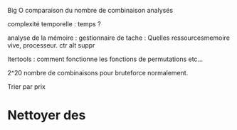Big O comparaison du nombre de combinaison analysés

complexité temporelle : temps ?

analyse de la mémoire : gestionnaire de tache : Quelles ressourcesmemoire vive, processeur. ctr alt suppr


Itertools : comment fonctionne les fonctions de permutations etc...


2^20 nombre de combinaisons pour bruteforce normalement.

Trier par prix


# Nettoyer des 